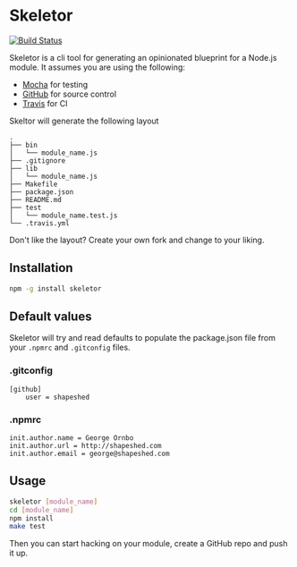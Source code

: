 # Skeletor

[![Build Status](https://secure.travis-ci.org/shapeshed/skeletor.png)](http://travis-ci.org/shapeshed/skeletor)

Skeletor is a cli tool for generating an opinionated blueprint for a Node.js module. It assumes you are using the following:

* [Mocha][1] for testing
* [GitHub][2] for source control
* [Travis][3] for CI

Skeltor will generate the following layout

```
.
├── bin
│   └── module_name.js
├── .gitignore
├── lib
│   └── module_name.js
├── Makefile
├── package.json
├── README.md
├── test
│   └── module_name.test.js
└── .travis.yml
```

Don't like the layout? Create your own fork and change to your liking.

## Installation

``` bash
npm -g install skeletor
```

## Default values

Skeletor will try and read defaults to populate the package.json file from your `.npmrc` and `.gitconfig` files. 

### .gitconfig

``` 
[github]
    user = shapeshed
```

### .npmrc

``` 
init.author.name = George Ornbo
init.author.url = http://shapeshed.com
init.author.email = george@shapeshed.com
```

## Usage

``` bash
skeletor [module_name]
cd [module_name]
npm install
make test
```

Then you can start hacking on your module, create a GitHub repo and push it up. 

[1]: http://visionmedia.github.com/mocha/
[2]: http://github.com
[3]: http://travis-ci.org
